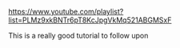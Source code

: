https://www.youtube.com/playlist?list=PLMz9xkBNTr6pT8KcJpgVkMq521ABGMSxF

This is a really good tutorial to follow upon